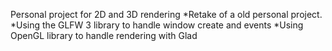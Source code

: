 Personal project for 2D and 3D rendering
*Retake of a old personal project.
*Using the GLFW 3 library to handle window create and events
*Using OpenGL library to handle rendering with Glad
